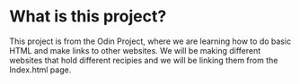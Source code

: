 # What is this project?

This project is from the Odin Project, where we are learning how to do basic HTML and make links to other websites.
We will be making different websites that hold different recipies and we will be linking them from the Index.html page.